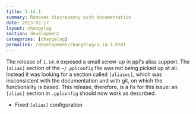 ```yaml
---
title: 1.14.1
summary: Removes discrepancy with documentation
date: 2013-02-17
layout: changelog
section: development
categories: [changelog]
permalink: /development/changelog/1.14.1.html
---
```


The release of `1.14.0` exposed a small screw-up in ppl's alias support. The
`[alias]` section of the `~/.pplconfig` file was not being picked up at all.
Instead it was looking for a section called `[aliases]`, which was insconsistent
with the documentation and with git, on which the functionality is based. This
release, therefore, is a fix for this issue: an `[alias]` section in
`.pplconfig` should now work as described.

* Fixed `[alias]` configuration
